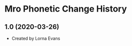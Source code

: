 Mro Phonetic Change History
====================

1.0 (2020-03-26)
----------------
* Created by Lorna Evans
